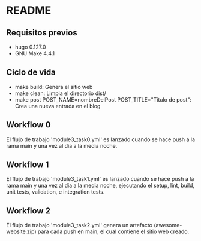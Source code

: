 # README

## Requisitos previos

- hugo 0.127.0
- GNU Make 4.4.1

## Ciclo de vida

- make build: Genera el sitio web
- make clean: Limpia el directorio dist/
- make post POST_NAME=nombreDelPost
POST_TITLE="Titulo de post": Crea una nueva entrada en el blog

## Workflow 0

El flujo de trabajo 'module3_task0.yml' es lanzado cuando se hace push a la
rama main y una vez al dia a la media noche.

## Workflow 1

El flujo de trabajo 'module3_task1.yml' es lanzado cuando se hace push a la
rama main y una vez al dia a la media noche, ejecutando el setup, lint, build,
unit tests, validation, e integration tests.

## Workflow 2

El flujo de trabajo 'module3_task2.yml' genera un artefacto (awesome-website.zip)
para cada push en main, el cual contiene el sitio web creado.

